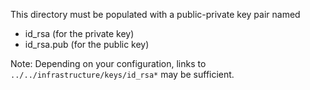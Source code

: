 This directory must be populated with a public-private key pair named
- id_rsa (for the private key)
- id_rsa.pub (for the public key)

Note: Depending on your configuration, links to  `../../infrastructure/keys/id_rsa*` may be sufficient.
